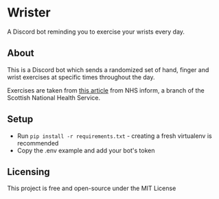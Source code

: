 # Wrister
A Discord bot reminding you to exercise your wrists every day.  

## About
This is a Discord bot which sends a randomized set of hand, finger and wrist exercises at specific times throughout
the day.  

Exercises are taken from [this article](https://www.nhsinform.scot/illnesses-and-conditions/muscle-bone-and-joints/exercises/exercises-for-wrist-hand-and-finger-problems)
from NHS inform, a branch of the Scottish National Health Service.

## Setup  
- Run `pip install -r requirements.txt` - creating a fresh virtualenv is recommended
- Copy the .env example and add your bot's token

## Licensing
This project is free and open-source under the MIT License